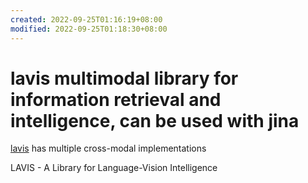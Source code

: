 ```yaml
---
created: 2022-09-25T01:16:19+08:00
modified: 2022-09-25T01:18:30+08:00
---
```


# lavis multimodal library for information retrieval and intelligence, can be used with jina

[lavis](https://github.com/salesforce/LAVIS) has multiple cross-modal implementations

LAVIS - A Library for Language-Vision Intelligence
